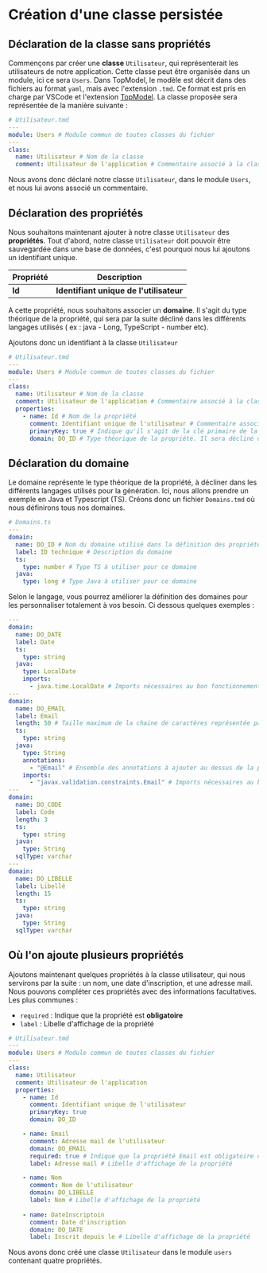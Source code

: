 # Création d'une classe persistée

## Déclaration de la classe sans propriétés

Commençons par créer une **classe** `Utilisateur`, qui représenterait les utilisateurs de notre application. Cette classe peut être organisée dans un module, ici ce sera `Users`.
Dans TopModel, le modèle est décrit dans des fichiers au format `yaml`, mais avec l'extension `.tmd`. Ce format est pris en charge par VSCode et l'extension [TopModel](https://marketplace.visualstudio.com/items?itemName=JabX.topmodel). La classe proposée sera représentée de la manière suivante :

```yaml
# Utilisateur.tmd
---
module: Users # Module commun de toutes classes du fichier
---
class:
  name: Utilisateur # Nom de la classe
  comment: Utilisateur de l'application # Commentaire associé à la classe (il est obligatoire)
```

Nous avons donc déclaré notre classe `Utilisateur`, dans le module `Users`, et nous lui avons associé un commentaire.

## Déclaration des propriétés

Nous souhaitons maintenant ajouter à notre classe `Utilisateur` des **propriétés**. Tout d'abord, notre classe `Utilisateur` doit pouvoir être sauvegardée dans une base de données, c'est pourquoi nous lui ajoutons un identifiant unique.

| Propriété | Description                             |
| --------- | --------------------------------------- |
| **Id**    | **Identifiant unique de l'utilisateur** |

A cette propriété, nous souhaitons associer un **domaine**. Il s'agit du type théorique de la propriété, qui sera par la suite décliné dans les différents langages utilisés ( ex : java - Long, TypeScript - number etc).

Ajoutons donc un identifiant à la classe `Utilisateur`

```yaml
# Utilisateur.tmd
---
module: Users # Module commun de toutes classes du fichier
---
class:
  name: Utilisateur # Nom de la classe
  comment: Utilisateur de l'application # Commentaire associé à la classe (il est obligatoire)
  properties:
    - name: Id # Nom de la propriété
      comment: Identifiant unique de l'utilisateur # Commentaire associé à la propriété (il est obligatoire)
      primaryKey: true # Indique qu'il s'agit de la clé primaire de la classe
      domain: DO_ID # Type théorique de la propriété. Il sera décliné dans différents langages par la suite

```

## Déclaration du domaine

Le domaine représente le type théorique de la propriété, à décliner dans les différents langages utilisés pour la génération. Ici, nous allons prendre un exemple en Java et Typescript (TS). Créons donc un fichier `Domains.tmd` où nous définirons tous nos domaines.

```yaml
# Domains.ts
---
domain:
  name: DO_ID # Nom du domaine utilisé dans la définition des propriétés
  label: ID technique # Description du domaine
  ts:
    type: number # Type TS à utiliser pour ce domaine
  java:
    type: long # Type Java à utiliser pour ce domaine
```

Selon le langage, vous pourrez améliorer la définition des domaines pour les personnaliser totalement à vos besoin. Ci dessous quelques exemples :

```yaml
---
domain:
  name: DO_DATE
  label: Date
  ts:
    type: string
  java:
    type: LocalDate
    imports:
      - java.time.LocalDate # Imports nécessaires au bon fonctionnement de la classe Java
---
domain:
  name: DO_EMAIL
  label: Email
  length: 50 # Taille maximum de la chaine de caractères représentée par ce domaine
  ts:
    type: string
  java:
    type: String
    annotations:
      - "@Email" # Ensemble des annotations à ajouter au dessus de la propriété
    imports:
      - "javax.validation.constraints.Email" # Imports nécessaires au bon fonctionnement de la classe Java
---
domain:
  name: DO_CODE
  label: Code
  length: 3
  ts:
    type: string
  java:
    type: String
  sqlType: varchar
---
domain:
  name: DO_LIBELLE
  label: Libellé
  length: 15
  ts:
    type: string
  java:
    type: String
  sqlType: varchar
```

## Où l'on ajoute plusieurs propriétés

Ajoutons maintenant quelques propriétés à la classe utilisateur, qui nous servirons par la suite : un nom, une date d'inscription, et une adresse mail. Nous pouvons compléter ces propriétés avec des informations facultatives. Les plus communes :

- `required` : Indique que la propriété est **obligatoire**
- `label` : Libelle d'affichage de la propriété

```yaml
# Utilisateur.tmd
---
module: Users # Module commun de toutes classes du fichier
---
class:
  name: Utilisateur
  comment: Utilisateur de l'application
  properties:
    - name: Id
      comment: Identifiant unique de l'utilisateur
      primaryKey: true
      domain: DO_ID

    - name: Email
      comment: Adresse mail de l'utilisateur
      domain: DO_EMAIL
      required: true # Indique que la propriété Email est obligatoire dans le modèle de données
      label: Adresse mail # Libelle d'affichage de la propriété

    - name: Nom
      comment: Nom de l'utilisateur
      domain: DO_LIBELLE
      label: Nom # Libelle d'affichage de la propriété
      
    - name: DateInscriptoin
      comment: Date d'inscription
      domain: DO_DATE
      label: Inscrit depuis le # Libelle d'affichage de la propriété
```

Nous avons donc créé une classe `Utilisateur` dans le module `users` contenant quatre propriétés.
